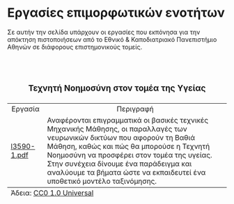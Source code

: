 <h1>Εργασίες επιμορφωτικών ενοτήτων</h1>
<p>Σε αυτήν την σελίδα υπάρχουν οι εργασίες που εκπόνησα για την απόκτηση πιστοποιήσεων από το Εθνικό & Καποδιατριακό Πανεπιστήμιο Αθηνών σε διάφορους επιστημονικούς τομείς.</p>
<br>
<table>
  <thead><tr><td colspan="2" align="center"><h3>Τεχνητή Νοημοσύνη στον τομέα της Υγείας</h3></td></tr></thead>
  <tbody>
  <tr><td  align="center">Εργασία</td><td  align="center">Περιγραφή</td></tr>
  <tr><td><a href="2024/AI_in_Healthcare/l3590-1.pdf" target="_blank">l3590-1.pdf</a></td><td>Αναφέρονται επιγραμματικά οι βασικές τεχνικές Μηχανικής Μάθησης, οι παραλλαγές των νευρωνικών δικτύων που αφορούν τη Βαθιά Μάθηση, καθώς και πώς θα μπορούσε η Τεχνητή Νοημοσύνη να προσφέρει στον τομέα της υγείας. Στην συνέχεια δίνουμε ένα παράδειγμα και αναλύουμε τα βήματα ώστε να εκπαιδευτεί ένα υποθετικό μοντέλο ταξινόμησης.</td></tr>
    </tbody>
  <tfoot><tr><td colspan="2">Άδεια: <a href="LICENSE" type="text/plain">CC0 1.0 Universal</a></td></tr></tfoot>
</table>



